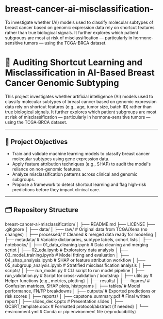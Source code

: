 # breast-cancer-ai-misclassification-
To investigate whether (AI) models used to classify molecular subtypes of breast cancer based on genomic expression data rely on shortcut features rather than true biological signals. It further explores which patient subgroups are most at risk of misclassification — particularly in hormone-sensitive tumors — using the TCGA-BRCA dataset.
# 🔬 Auditing Shortcut Learning and Misclassification in AI-Based Breast Cancer Genomic Subtyping

This project investigates whether artificial intelligence (AI) models used to classify molecular subtypes of breast cancer based on genomic expression data rely on shortcut features (e.g., age, tumor size, batch ID) rather than true biological signals. It further explores which patient subgroups are most at risk of misclassification — particularly in hormone-sensitive tumors — using the TCGA-BRCA dataset.

---

## 🧭 Project Objectives

- Train and validate machine learning models to classify breast cancer molecular subtypes using gene expression data.
- Apply feature attribution techniques (e.g., SHAP) to audit the model's reliance on non-genomic features.
- Analyze misclassification patterns across clinical and genomic subgroups.
- Propose a framework to detect shortcut learning and flag high-risk predictions before they impact clinical care.

---

## 🗂️ Repository Structure

breast-cancer-ai-misclassification/
│
├── README.md
├── LICENSE
├── .gitignore
│
├── data/
│   ├── raw/                     # Original data from TCGA/Xena (no changes)
│   ├── processed/               # Cleaned & merged data ready for modeling
│   ├── metadata/                # Variable dictionaries, subtype labels, cohort lists
│
├── notebooks/
│   ├── 01_data_cleaning.ipynb   # Data cleaning and merging script
│   ├── 02_eda.ipynb             # Exploratory data analysis
│   ├── 03_model_training.ipynb  # Model fitting and evaluation
│   ├── 04_shap_analysis.ipynb   # SHAP or feature attribution workflow
│   ├── 05_subgroup_analysis.ipynb # Stratified misclassification analysis
│
├── scripts/
│   ├── run_model.py             # CLI script to run model pipeline
│   ├── run_validation.py        # Script for cross-validation / bootstrap
│   ├── utils.py                 # Helper functions (e.g., metrics, plotting)
│
├── results/
│   ├── figures/                 # Confusion matrices, SHAP plots, histograms
│   ├── tables/                  # Model performance, FN/FP breakdowns
│   ├── outputs/                 # Exported predictions or risk scores
│
├── reports/
│   ├── capstone_summary.pdf     # Final written report
│   ├── slides_deck.pptx         # Presentation slides
│   ├── GCSRT_template.docx      # Formatted protocol/abstract (if needed)
│
└── environment.yml              # Conda or pip environment file (reproducibility)
